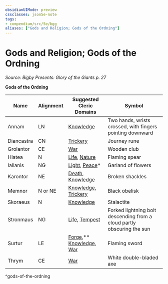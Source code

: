 ```yaml
---
obsidianUIMode: preview
cssclasses: json5e-note
tags:
- compendium/src/5e/bgg
aliases: ["Gods and Religion; Gods of the Ordning"]
---
```

# Gods and Religion; Gods of the Ordning
*Source: Bigby Presents: Glory of the Giants p. 27* 

**Gods of the Ordning**

| Name | Alignment | Suggested Cleric Domains | Symbol |
|------|-----------|--------------------------|--------|
| Annam | LN | [Knowledge](Mechanics/classes/cleric-knowledge-domain.md) | Two hands, wrists crossed, with fingers pointing downward |
| Diancastra | CN | [Trickery](Mechanics/classes/cleric-trickery-domain.md) | Journey rune |
| Grolantor | CE | [War](Mechanics/classes/cleric-war-domain.md) | Wooden club |
| Hiatea | N | [Life](Mechanics/classes/cleric-life-domain.md), [Nature](Mechanics/classes/cleric-nature-domain.md) | Flaming spear |
| Iallanis | NG | [Light](Mechanics/classes/cleric-light-domain.md), [Peace](Mechanics/classes/cleric-peace-domain-tce.md)* | Garland of flowers |
| Karontor | NE | [Death](Mechanics/classes/cleric-death-domain.md), [Knowledge](Mechanics/classes/cleric-knowledge-domain.md) | Broken shackles |
| Memnor | N or NE | [Knowledge](Mechanics/classes/cleric-knowledge-domain.md), [Trickery](Mechanics/classes/cleric-trickery-domain.md) | Black obelisk |
| Skoraeus | N | [Knowledge](Mechanics/classes/cleric-knowledge-domain.md) | Stalactite |
| Stronmaus | NG | [Life](Mechanics/classes/cleric-life-domain.md), [Tempest](Mechanics/classes/cleric-tempest-domain.md) | Forked lightning bolt descending from a cloud partly obscuring the sun |
| Surtur | LE | [Forge](Mechanics/classes/cleric-forge-domain-xge.md),** [Knowledge](Mechanics/classes/cleric-knowledge-domain.md), [War](Mechanics/classes/cleric-war-domain.md) | Flaming sword |
| Thrym | CE | [War](Mechanics/classes/cleric-war-domain.md) | White double-bladed axe |
^gods-of-the-ordning